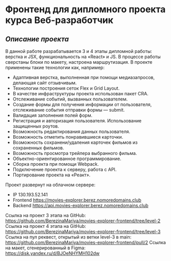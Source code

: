 # Фронтенд для дипломного проекта курса Веб-разработчик
## _Описание проекта_  
В данной работе разрабатывается 3 и 4 этапы дипломной работы: верстка и JSX, функциональность на «React» и JS.
В процессе работы сверстаны блоки по макету, настроена маршрутизация.
В проекте применены такие технологии как, например:  
* Адаптивная верстка, выполненная при помощи медиазапросов, делающая сайт отзывчивым.  
* Технологии построения сеток Flex и Grid Layout.
* В качестве инфраструктуры проекта использован пакет CRA.
* Отслеживание событий, вызванных пользователем.
* Создание формы для получения информации от пользователя, отслеживание события отправки формы — submit.
* Валидация заполнения полей форм.
* Регистрация и авторизация пользователя. Использование защищенных роутов.
* Возможность редактирования данных пользователя.
* Возможность отметить понравившиеся карточки.
* Возможность сохранени/удаления карточек фильмов из сохраненных фильмов.
* Возможность просмотра трейлера выбранного фильма.
* Объектно-ориентированное программирование.
* Сборка проекта при помощи Webpack.
* Подключение проекта к серверу, работа с API.
* Портирование проекта на «Реакт».

Проект развернут на облачном сервере:
* IP 130.193.52.141
* Frontend https://movies-explorer.berez.nomoredomains.club
* Backend https://api.movies-explorer.berez.nomoredomains.club


Ссылка на проект 3 этапа на GitHub: https://github.com/BerezinaMariya/movies-explorer-frontend/tree/level-2
Ссылка на проект 4 этапа на GitHub: https://github.com/BerezinaMariya/movies-explorer-frontend/tree/level-3
Ссылка на пул реквест, открытый из ветки level-3 в main: https://github.com/BerezinaMariya/movies-explorer-frontend/pull/2
Ссылка на макет, сгенерированный в Figma: https://disk.yandex.ru/d/BJOeNHYMH102dw
